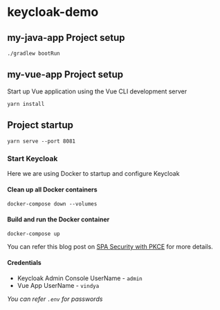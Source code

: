 # keycloak-demo

## my-java-app Project setup

```
./gradlew bootRun
```

## my-vue-app Project setup

Start up Vue application using the Vue CLI development server
```
yarn install
```

## Project startup
```
yarn serve --port 8081
```

### Start Keycloak
Here we are using Docker to startup and configure Keycloak

#### Clean up all Docker containers
```
docker-compose down --volumes
```

#### Build and run the Docker container
```
docker-compose up
```

You can refer this blog post on [SPA Security with PKCE](https://medium.com/@vindya.gunawardena/spa-security-with-pkce-fb55af7d3f5) for more details.



#### Credentials
- Keycloak Admin Console UserName - `admin`
- Vue App UserName - `vindya`

_You can refer `.env` for passwords_